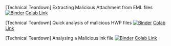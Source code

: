 [Technical Teardown] Extracting Malicious Attachment from EML files
[![Binder](https://mybinder.org/badge_logo.svg)](https://mybinder.org/v2/gh/jacobsoo/Shared/master?urlpath=notebooks%2Fnotebooks%2F%255BTechnical_Teardown%255D_Extracting_Malicious_Attachment_from_EML_files.ipynb)
[Colab Link](https://colab.research.google.com/drive/1tQ7H5h-yqZlvuLRDK4Iz8ymAWh0e29ZE?usp=sharing)

[Technical Teardown] Quick analysis of malicious HWP files
[![Binder](https://mybinder.org/badge_logo.svg)](https://mybinder.org/v2/gh/jacobsoo/Shared/master?urlpath=notebooks%2Fnotebooks%2F%255BTechnical_Teardown%255D_Quick_analysis_of_malicious_HWP_files.ipynb)
[Colab Link](https://colab.research.google.com/drive/17URGEui4zPZIoe1hq0SGvxPbnjaDBzB4?usp=sharing)

[Technical Teardown] Analysing a Malicious lnk file
[![Binder](https://mybinder.org/badge_logo.svg)](https://mybinder.org/v2/gh/jacobsoo/Shared/master?urlpath=notebooks%2Fnotebooks/%5BTechnical_Teardown%5D_Analysing_a_Malicious_lnk_file.ipynb)
[Colab Link](https://colab.research.google.com/drive/1VZEHEcykPLP0707xTpfxgZrIRY1Cbdwe?usp=sharing)
